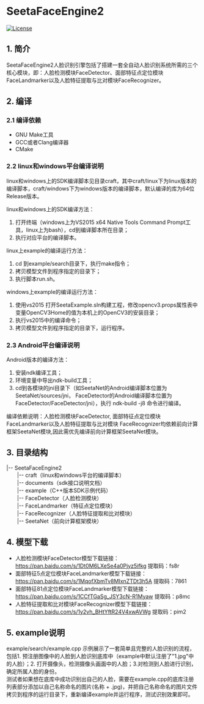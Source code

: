 # **SeetaFaceEngine2**

[![License](https://img.shields.io/badge/license-BSD-blue.svg)](LICENSE)

## 1. 简介
SeetaFaceEngine2人脸识别引擎包括了搭建一套全自动人脸识别系统所需的三个核心模块，即：人脸检测模块FaceDetector、面部特征点定位模块FaceLandmarker以及人脸特征提取与比对模块FaceRecognizer。

## 2. 编译
### 2.1 编译依赖
- GNU Make工具<br>
- GCC或者Clang编译器<br>
- CMake<br>

### 2.2 linux和windows平台编译说明
linux和windows上的SDK编译脚本见目录craft，其中craft/linux下为linux版本的编译脚本，craft/windows下为windows版本的编译脚本，默认编译的库为64位Release版本。

linux和windows上的SDK编译方法：
1. 打开终端（windows上为VS2015 x64 Native Tools Command Prompt工具，linux上为bash），cd到编译脚本所在目录；<br>
2. 执行对应平台的编译脚本。<br>

linux上example的编译运行方法：
1. cd 到example/search目录下，执行make指令；
2. 拷贝模型文件到程序指定的目录下；
3. 执行脚本run.sh。

windows上example的编译运行方法：
1. 使用vs2015 打开SeetaExample.sln构建工程，修改opencv3.props属性表中变量OpenCV3Home的值为本机上的OpenCV3的安装目录；
2. 执行vs2015中的编译命令；
3. 拷贝模型文件到程序指定的目录下，运行程序。

### 2.3 Android平台编译说明
Android版本的编译方法： 
1. 安装ndk编译工具；
2. 环境变量中导出ndk-build工具；
2. cd到各模块的jni目录下（如SeetaNet的Android编译脚本位置为SeetaNet/sources/jni， FaceDetector的Android编译脚本位置为FaceDetector/FaceDetector/jni），执行 ndk-build -j8 命令进行编译。<br>

编译依赖说明：人脸检测模块FaceDetector, 面部特征点定位模块FaceLandmarker以及人脸特征提取与比对模块 FaceRecognizer均依赖前向计算框架SeetaNet模块,因此需优先编译前向计算框架SeetaNet模块。

## 3. 目录结构
|-- SeetaFaceEngine2<br>
&emsp;&emsp;|-- craft（linux和windows平台的编译脚本）<br>
&emsp;&emsp;|-- documents（sdk接口说明文档）<br>
&emsp;&emsp;|-- example（C++版本SDK示例代码）<br>
&emsp;&emsp;|-- FaceDetector（人脸检测模块）<br>
&emsp;&emsp;|-- FaceLandmarker（特征点定位模块）<br>
&emsp;&emsp;|-- FaceRecognizer（人脸特征提取和比对模块）<br>
&emsp;&emsp;|-- SeetaNet（前向计算框架模块）<br>

## 4. 模型下载
- 人脸检测模块FaceDetector模型下载链接：https://pan.baidu.com/s/1Dt0M6LXeSe4a0Pjyz5ifkg 提取码：fs8r
-  面部特征5点定位模块FaceLandmarker模型下载链接：https://pan.baidu.com/s/1MqofXbmTv8MIxnZTDt3h5A 提取码：7861 
-  面部特征81点定位模块FaceLandmarker模型下载链接：https://pan.baidu.com/s/1CCfTGaSg_JSY3cN-R1Myaw 提取码：p8mc
- 人脸特征提取和比对模块FaceRecognizer模型下载链接：https://pan.baidu.com/s/1y2vh_BHtYftR24V4xwAVWg 提取码：pim2 

## 5. example说明
example/search/example.cpp 示例展示了一套简单且完整的人脸识别的流程，包括1. 预注册图像中的人脸到人脸识别底库中（example中默认注册了"1.jpg"中的人脸）；2. 打开摄像头，检测摄像头画面中的人脸；3.对检测到人脸进行识别，确定所属人脸的身份。 <br/>
测试者如果想在底库中成功识别出自己的人脸，需要在example.cpp的底库注册列表部分添加以自己名称命名的图片(名称 + .jpg)，并把自己名称命名的图片文件拷贝到程序的运行目录下，重新编译example并运行程序，测试识别效果即可。

